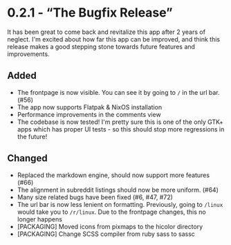 # 0.2.1 - “The Bugfix Release”

It has been great to come back and revitalize this app after 2 years of
neglect.  I'm excited about how far this app can be improved, and think this
release makes a good stepping stone towards future features and improvements.

## Added

- The frontpage is now visible.  You can see it by going to `/` in the url bar.
  (#56)
- The app now supports Flatpak & NixOS installation
- Performance improvements in the comments view
- The codebase is now tested!  I'm pretty sure this is one of the only GTK+
  apps which has proper UI tests - so this should stop more regressions in the
  future!

## Changed

- Replaced the markdown engine, should now support more features (#66)
- The alignment in subreddit listings should now be more uniform. (#64)
- Many size related bugs have been fixed (#6, #47, #72)
- The url bar is now less lenient on formatting.  Previously, going to `/linux`
  would take you to `/r/linux`.  Due to the frontpage changes, this no longer
  happens
- [PACKAGING] Moved icons from pixmaps to the hicolor directory
- [PACKAGING] Change SCSS compiler from ruby sass to sassc
